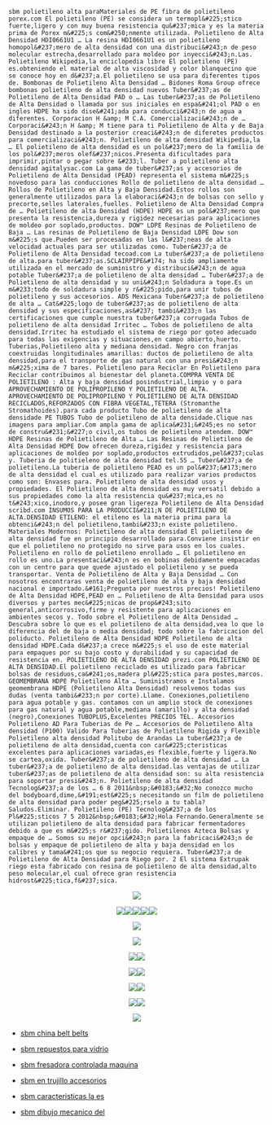 
```
sbm polietileno alta paraMateriales de PE fibra de polietileno porex.com El polietileno (PE) se considera un termopl&#225;stico fuerte,ligero y con muy buena resistencia qu&#237;mica y es la materia prima de Porex m&#225;s com&#250;nmente utilizada. Polietileno de Alta Densidad HDI0661U1 … La resina HDI0661U1 es un polietileno homopol&#237;mero de alta densidad con una distribuci&#243;n de peso molecular estrecha,desarrollado para moldeo por inyecci&#243;n.Las. Polietileno Wikipedia,la enciclopedia libre El polietileno (PE) es.obteniendo el material de alta viscosidad y color blanquecino que se conoce hoy en d&#237;a.El polietileno se usa para diferentes tipos de. Bombonas de Polietileno Alta Densidad … Bidones Roma Group ofrece bombonas polietileno de alta densidad nuevos Tuber&#237;as de Polietileno de Alta Densidad PAD o … Las tuber&#237;as de Polietileno de Alta Densidad o llamada por sus iniciales en espa&#241;ol PAD o en ingles HDPE ha sido dise&#241;ada para conducci&#243;n de agua a diferentes. Corporacion H &amp; M C.A. Comercializaci&#243;n de … Corporaci&#243;n H &amp; M tiene para ti Polietileno de Alta y de Baja Densidad destinado a la posterior creaci&#243;n de diferetes productos para comercializaci&#243;n. Polietileno de alta densidad Wikipedia,la … El polietileno de alta densidad es un pol&#237;mero de la familia de los pol&#237;meros olef&#237;nicos.Presenta dificultades para imprimir,pintar o pegar sobre &#233;l. Tuber a polietileno alta densidad agitalysac.com La gama de tuber&#237;as y accesorios de Polietileno de Alta Densidad (PEAD) representa el sistema m&#225;s novedoso para las conducciones Rollo de polietileno de alta densidad … Rollos de Polietileno en Alta y Baja Densidad.Estos rollos son generalmente utilizados para la elaboraci&#243;n de bolsas con sello y precorte,selles laterales,fuelles. Polietileno de Alta Densidad Compra de … Polietileno de alta Densidad (HDPE) HDPE es un pol&#237;mero que presenta la resistencia,dureza y rigidez necesarias para aplicaciones de moldeo por soplado,productos. DOW™ LDPE Resinas de Polietileno de Baja … Las resinas de Polietileno de Baja Densidad LDPE Dow son m&#225;s que.Pueden ser procesadas en las l&#237;neas de alta velocidad actuales para ser utilizadas como. Tuber&#237;a de Polietileno de Alta Densidad tecoad.com La tuber&#237;a de polietileno de alta.para tuber&#237;as.SCLAIRPIPE&#174; ha sido ampliamente utilizada en el mercado de suministro y distribuci&#243;n de agua potable Tuber&#237;a de polietileno de alta densidad … Tuber&#237;a de Polietileno de alta densidad y su uni&#243;n Soldadura a tope.Es un m&#233;todo de soldadura simple y r&#225;pido,para unir tubos de polietileno y sus accesorios. ADS Mexicana Tuber&#237;a de polietileno de alta … Cat&#225;logo de tuber&#237;as de polietileno de alta densidad y sus especificaciones,as&#237; tambi&#233;n las certificaciones que cumple nuestra tuber&#237;a corrugada Tubos de polietileno de alta densidad Irritec … Tubos de polietileno de alta densidad.Irritec ha estudiado el sistema de riego por goteo adecuado para todas las exigencias y situaciones,en campo abierto,huerto. Tuberias,Polietileno alta y mediana densidad. Negro con franjas coextruidas longitudinales amarillas: ductos de polietileno de alta densidad,para el transporte de gas natural con una presi&#243;n m&#225;xima de 7 bares. Polietileno para Reciclar En Polietileno para Reciclar contribuimos al bienestar del planeta.COMPRA VENTA DE POLIETILENO : Alta y baja densidad posindustrial,limpio y o para APROVECHAMIENTO DE POLIPROPILENO Y POLIETILENO DE ALTA. APROVECHAMIENTO DE POLIPROPILENO Y POLIETILENO DE ALTA DENSIDAD RECICLADOS,REFORZADOS CON FIBRA VEGETAL,TETERA (Stromanthe Stromathoides).para cada producto Tubo de polietileno de alta densidade PE TUBOS Tubo de polietileno de alta densidade.Clique nas imagens para ampliar.Com ampla gama de aplica&#231;&#245;es no setor de constru&#231;&#227;o civil,os tubos de polietileno atendem. DOW™ HDPE Resinas de Polietileno de Alta … Las Resinas de Polietileno de Alta Densidad HDPE Dow ofrecen dureza,rigidez y resistencia para aplicaciones de moldeo por soplado,productos extrudidos,pel&#237;culas y. Tuberia de politieleno de alta densidad tel.55 … Tuber&#237;a de polietileno.La tuberia de polietileno PEAD es un pol&#237;&#173;mero de alta densidad el cual es utilizado para realizar varios productos como son: Envases para. Polietileno de alta densidad usos y propiedades. El Polietileno de alta densidad es muy versatil debido a sus propiedades como la alta resistencia qu&#237;mica,es no t&#243;xico,inodoro,y posee gran ligereza Polietileno de Alta Densidad scribd.com INSUMOS PARA LA PRODUCCI&#211;N DE POLIETILENO DE ALTA.DENSIDAD ETILENO: el etileno es la materia prima para la obtenci&#243;n del polietileno,tambi&#233;n existe polietileno. Materiales Modernos: Polietileno de alta densidad El polietileno de alta densidad fue en principio desarrollado para.Conviene insistir en que el polietileno no protegido no sirve para usos en los cuales. Polietileno en rollo de polietileno enrollado … El polietileno en rollo es uno.La presentaci&#243;n es en bobinas debidamente empacadas con un centro para que quede ajustado el polietileno y se pueda transportar. Venta de Polietileno de Alta y Baja Densidad … Con nosotros encontraras venta de polietileno de alta y baja densidad nacional e importado.&#161;Pregunta por nuestros precios! Polietileno de Alta Densidad HDPE,PEAD en … Polietileno de Alta Densidad para usos diversos y partes mec&#225;nicas de prop&#243;sito general,anticorrosivo,firme y resistente para aplicaciones en ambientes secos y. Todo sobre el Polietileno de Alta Densidad … Descubra sobre lo que es el polietileno de alta densidad,vea lo que lo diferencia del de baja o media densidad; todo sobre la fabricacion del poliducto. Polietileno de Alta Densidad HDPE Polietileno de alta densidad HDPE.Cada d&#237;a crece m&#225;s el uso de este material para empaques por su bajo costo y durabilidad y su capacidad de resistencia en. POLIETILENO DE ALTA DENSIDAD prezi.com POLIETILENO DE ALTA DENSIDAD.El polietileno reciclado es utilizado para fabricar bolsas de residuos,ca&#241;os,madera pl&#225;stica para postes,marcos. GEOMEMBRANA HDPE Polietileno Alta … Suministramos e Instalamos geomembrana HDPE (Polietileno Alta Densidad) resolvemos todas sus dudas (venta tambi&#233;n por corte).Llame. Conexiones,polietileno para agua potable y gas. contamos con un amplio stock de conexiones para gas natural y agua potable,mediana (amarillo) y alta densidad (negro),Conexiones TUBOPLUS,Excelentes PRECIOS TEL. Accesorios Polietileno AD Para Tuberias de Pe … Accesorios de Polietileno Alta densidad (P100) Valido Para Tuberias de Polietileno Rigida y Flexible Polietileno alta densidad Politubo de Arandas La tuber&#237;a de polietileno de alta densidad,cuenta con car&#225;cteristicas excelentes para aplicaciones variadas,es flexible,fuerte y ligera.No se cartea,oxida. Tuber&#237;a de polietileno de alta densidad … La tuber&#237;a de polietileno de alta densidad.las ventajas de utilizar tuber&#237;as de polietileno de alta densidad son: su alta resistencia para soportar presi&#243;n. Polietileno de alta densidad Tecnolog&#237;a de los … 6 8 2011&nbsp;&#0183;&#32;No conozco mucho del bodyboard,dime,&#191;est&#225;s necesitando un film de polietileno de alta densidad para poder peg&#225;rselo a tu tabla? Saludos.Eliminar. Polietileno (PE) Tecnolog&#237;a de los Pl&#225;sticos 7 5 2012&nbsp;&#0183;&#32;Hola Fernando.Generalmente se utilizan polietileno de alta densidad para fabricar fermentadores debido a que es m&#225;s r&#237;gido. Polietilenos Azteca Bolsas y empaque de … Somos su mejor opci&#243;n para la fabricaci&#243;n de bolsas y empaque de polietileno de alta y baja densidad en los calibres y tama&#241;os que su negocio requiera. Tuber&#237;a de Polietileno de Alta Densidad para Riego por. 2 El sistema Extrupak riego esta fabricado con resina de polietileno de alta densidad,alto peso molecular,el cual ofrece gran resistencia hidrost&#225;tica,f&#237;sica. 
```

<div align="center">

<a href="https://es-crusher.shibang-china.com/github&k=sbm+polietileno+alta+para"><img src="https://static.shibang-china.com/es/crusher/logo.jpg"></a>

<a href="https://es-crusher.shibang-china.com/github&k=sbm+polietileno+alta+para"><img src="https://static.shibang-china.com/es/crusher/index.jpg"></a><a href="https://es-crusher.shibang-china.com/material.htmlgithub&k=sbm+polietileno+alta+para"><img src="https://static.shibang-china.com/es/crusher/material.jpg"></a><a href="https://es-crusher.shibang-china.com/application.htmlgithub&k=sbm+polietileno+alta+para"><img src="https://static.shibang-china.com/es/crusher/application.jpg"></a><a href="https://es-crusher.shibang-china.com/aboutus.htmlgithub&k=sbm+polietileno+alta+para"><img src="https://static.shibang-china.com/es/crusher/aboutus.jpg"></a><a href="https://es-crusher.shibang-china.com/contact.htmlgithub&k=sbm+polietileno+alta+para"><img src="https://static.shibang-china.com/es/crusher/contact.jpg"></a>

<a href="https://es-crusher.shibang-china.com/github&k=sbm+polietileno+alta+para"><img src="https://static.shibang-china.com/es/crusher/banner.jpg"></a>

<a href="https://swt.shibang-china.com/github&k=sbm+polietileno+alta+para"><img src="https://static.shibang-china.com/es/crusher/text.jpg"></a>

<a href="https://swt.shibang-china.com/github&k=sbm+polietileno+alta+para"><img src="https://static.shibang-china.com/es/crusher/chat.jpg"></a><a href="https://es-crusher.shibang-china.com/contact.htmlgithub&k=sbm+polietileno+alta+para"><img src="https://static.shibang-china.com/es/crusher/message.jpg"></a>

<a href="https://es-crusher.shibang-china.com/products/pe.htmlgithub&k=sbm+polietileno+alta+para"><img src="https://static.shibang-china.com/es/crusher/pe.jpg"></a><a href="https://es-crusher.shibang-china.com/products/pf.htmlgithub&k=sbm+polietileno+alta+para"><img src="https://static.shibang-china.com/es/crusher/pf.jpg"></a>

<a href="https://es-crusher.shibang-china.com/products/hpt.htmlgithub&k=sbm+polietileno+alta+para"><img src="https://static.shibang-china.com/es/crusher/hpt.jpg"></a><a href="https://es-crusher.shibang-china.com/products/vsi.htmlgithub&k=sbm+polietileno+alta+para"><img src="https://static.shibang-china.com/es/crusher/vsi.jpg"></a>

<a href="https://es-crusher.shibang-china.com/products/klv.htmlgithub&k=sbm+polietileno+alta+para"><img src="https://static.shibang-china.com/es/crusher/klv.jpg"></a><a href="https://es-crusher.shibang-china.com/products/portable.htmlgithub&k=sbm+polietileno+alta+para"><img src="https://static.shibang-china.com/es/crusher/portable.jpg"></a>

<a href="https://swt.shibang-china.com/github&k=sbm+polietileno+alta+para"><img src="https://static.shibang-china.com/es/crusher/case.jpg"></a>

</div>


* [sbm china belt belts](sbm%20china%20belt%20belts.md)

* [sbm repuestos para vidrio](sbm%20repuestos%20para%20vidrio.md)

* [sbm fresadora controlada maquina](sbm%20fresadora%20controlada%20maquina.md)

* [sbm en trujillo accesorios](sbm%20en%20trujillo%20accesorios.md)

* [sbm caracteristicas la es](sbm%20caracteristicas%20la%20es.md)

* [sbm dibujo mecanico del](sbm%20dibujo%20mecanico%20del.md)